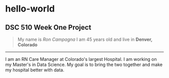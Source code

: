 # hello-world
## DSC 510 Week One Project
> My name is *Ron Campagna* I am 45 years old and live in **Denver, Colorado**
>
---
I am an RN Care Manager at Colorado's largest Hospital.
I am working on my Master's in Data Science.  My goal is to bring the two together and make my hospital better with data.
